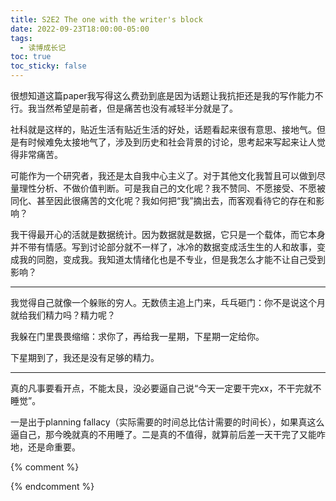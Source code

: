 ```yaml
---
title: S2E2 The one with the writer's block
date: 2022-09-23T18:00:00-05:00
tags:
  - 读博成长记
toc: true
toc_sticky: false
---
```


很想知道这篇paper我写得这么费劲到底是因为话题让我抗拒还是我的写作能力不行。我当然希望是前者，但是痛苦也没有减轻半分就是了。
<!--more-->

社科就是这样的，贴近生活有贴近生活的好处，话题看起来很有意思、接地气。但是有时候难免太接地气了，涉及到历史和社会背景的讨论，思考起来写起来让人觉得非常痛苦。

可能作为一个研究者，我还是太自我中心主义了。对于其他文化我暂且可以做到尽量理性分析、不做价值判断。可是我自己的文化呢？我不赞同、不愿接受、不愿被同化、甚至因此很痛苦的文化呢？我如何把“我”摘出去，而客观看待它的存在和影响？

我干得最开心的活就是数据统计。因为数据就是数据，它只是一个载体，而它本身并不带有情感。写到讨论部分就不一样了，冰冷的数据变成活生生的人和故事，变成我的同胞，变成我。我知道太情绪化也是不专业，但是我怎么才能不让自己受到影响？

---

我觉得自己就像一个躲账的穷人。无数债主追上门来，乓乓砸门：你不是说这个月就给我们精力吗？精力呢？

我躲在门里畏畏缩缩：求你了，再给我一星期，下星期一定给你。

下星期到了，我还是没有足够的精力。

---

真的凡事要看开点，不能太艮，没必要逼自己说“今天一定要干完xx，不干完就不睡觉”。

一是出于planning fallacy（实际需要的时间总比估计需要的时间长），如果真这么逼自己，那今晚就真的不用睡了。二是真的不值得，就算前后差一天干完了又能咋地，还是命重要。

{% comment %}



{% endcomment %}
